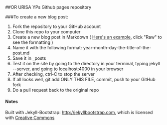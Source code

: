 ##OR URISA YPs Github pages repository

###To create a new blog post:
1. Fork the repository to your GitHub account
2. Clone this repo to your computer
3. Create a new blog post in Markdown ( [Here's an example](https://github.com/plusjade/jekyll-bootstrap/blob/master/_posts/core-samples/2011-12-29-jekyll-introduction.md), click "Raw" to see the formatting )
4. Name it with the following format: year-month-day-the-title-of-the-post.md
5. Save it in _posts
6. Test it on the site by going to the directory in your terminal, typing jekyll --server, and going to localhost:4000 in your browser
7. After checking, ctrl-C to stop the server
8. If all looks well, git add ONLY THIS FILE, commit, push to your GitHub fork
9. Do a pull request back to the original repo

#### Notes

Built with Jekyll-Bootstrap: <http://jekyllbootstrap.com>, which is licensed with [Creative Commons](http://creativecommons.org/licenses/by-nc-sa/3.0/)
